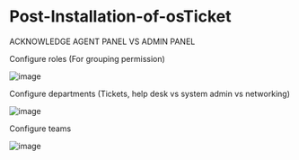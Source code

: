 # Post-Installation-of-osTicket



ACKNOWLEDGE AGENT PANEL VS ADMIN PANEL

Configure roles (For grouping permission)

![image](https://github.com/user-attachments/assets/601cd64b-9ce7-4d89-9b2d-9ca79852b884)

Configure departments (Tickets, help desk vs system admin vs networking)

![image](https://github.com/user-attachments/assets/6d7458c1-9e27-4101-aaf6-7c76c8d78efa)

Configure teams

![image](https://github.com/user-attachments/assets/2682ac79-408f-4513-bc6c-fae6a1680907)
